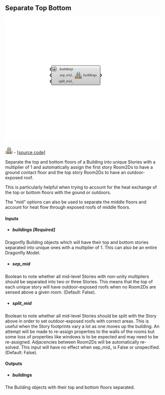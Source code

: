 ## Separate Top Bottom

![](../../images/components/Separate_Top_Bottom.png)

![](../../images/icons/Separate_Top_Bottom.png) - [[source code]](https://github.com/ladybug-tools/dragonfly-grasshopper/blob/master/dragonfly_grasshopper/src//DF%20Separate%20Top%20Bottom.py)


Separate the top and bottom floors of a Building into unique Stories with a multiplier of 1 and automatically assign the first story Room2Ds to have a ground contact floor and the top story Room2Ds to have an outdoor-exposed roof. 

This is particularly helpful when trying to account for the heat exchange of the top or bottom floors with the gound or outdoors. 

The "mid" options can also be used to separate the middle floors and account for heat flow through exposed roofs of middle floors. 



#### Inputs
* ##### buildings [Required]
Dragonfly Building objects which will have their top and bottom stories separated into unique ones with a multiplier of 1. This can also be an entire Dragonfly Model. 
* ##### sep_mid 
Boolean to note whether all mid-level Stories with non-unity multipliers should be separated into two or three Stories. This means that the top of each unique story will have outdoor-exposed roofs when no Room2Ds are sensed above a given room. (Default: False). 
* ##### split_mid 
Boolean to note whether all mid-level Stories should be split with the Story above in order to set outdoor-exposed roofs with correct areas. This is useful when the Story footprints vary a lot as one moves up the building. An attempt will be made to re-assign properties to the walls of the rooms but some loss of properties like windows is to be expected and may need to be re-assigned. Adjacencies between Room2Ds will be automatically re-solved. This input will have no effect when sep_mid_ is False or unspecified. (Default: False). 

#### Outputs
* ##### buildings
The Building objects with their top and bottom floors separated. 